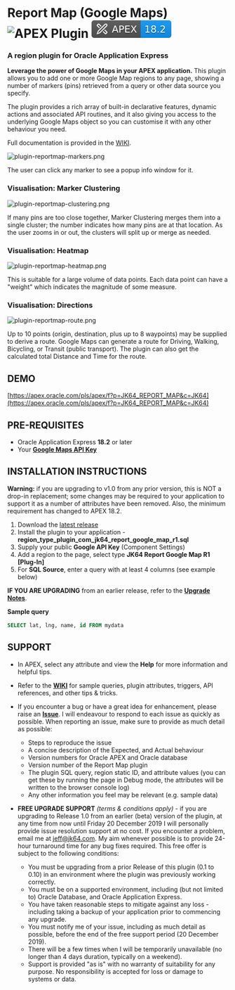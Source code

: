 # Report Map (Google Maps) ![APEX Plugin](https://cdn.rawgit.com/Dani3lSun/apex-github-badges/b7e95341/badges/apex-plugin-badge.svg) ![APEX 18.2](https://github.com/Dani3lSun/apex-github-badges/blob/master/badges/apex-18_2-badge.svg)

### A region plugin for Oracle Application Express

**Leverage the power of Google Maps in your APEX application.** This plugin allows you to add one or more Google Map regions to any page, showing a number of markers (pins) retrieved from a query or other data source you specify.

The plugin provides a rich array of built-in declarative features, dynamic actions and associated API routines, and it also giving you access to the underlying Google Maps object so you can customise it with any other behaviour you need.

Full documentation is provided in the [WIKI](https://github.com/jeffreykemp/jk64-plugin-reportmap/wiki).

![plugin-reportmap-markers.png](https://raw.githubusercontent.com/jeffreykemp/jk64-plugin-reportmap/release-1-0/images/plugin-reportmap-markers.png)

The user can click any marker to see a popup info window for it.

### Visualisation: Marker Clustering

![plugin-reportmap-clustering.png](https://raw.githubusercontent.com/jeffreykemp/jk64-plugin-reportmap/release-1-0/images/plugin-reportmap-clustering.png)

If many pins are too close together, Marker Clustering merges them into a single cluster; the number indicates how many pins are at that location. As the user zooms in or out, the clusters will split up or merge as needed.

### Visualisation: Heatmap

![plugin-reportmap-heatmap.png](https://raw.githubusercontent.com/jeffreykemp/jk64-plugin-reportmap/release-1-0/images/plugin-reportmap-heatmap.png)

This is suitable for a large volume of data points. Each data point can have a "weight" which indicates the magnitude of some measure.

### Visualisation: Directions

![plugin-reportmap-route.png](https://raw.githubusercontent.com/jeffreykemp/jk64-plugin-reportmap/release-1-0/images/plugin-reportmap-route.png)

Up to 10 points (origin, destination, plus up to 8 waypoints) may be supplied to derive a route. Google Maps can generate a route for Driving, Walking, Bicycling, or Transit (public transport). The plugin can also get the calculated total Distance and Time for the route.

## DEMO

[https://apex.oracle.com/pls/apex/f?p=JK64_REPORT_MAP&c=JK64](https://apex.oracle.com/pls/apex/f?p=JK64_REPORT_MAP&c=JK64)

## PRE-REQUISITES

* Oracle Application Express **18.2** or later
* Your **[Google Maps API Key](https://developers.google.com/maps/documentation/javascript/get-api-key#get-an-api-key)**

## INSTALLATION INSTRUCTIONS

**Warning:** if you are upgrading to v1.0 from any prior version, this is NOT a drop-in replacement; some changes may be required to your application to support it as a number of attributes have been removed. Also, the minimum requirement has changed to APEX 18.2.

1. Download the [latest release](https://github.com/jeffreykemp/jk64-plugin-reportmap/releases/latest)
2. Install the plugin to your application - **region_type_plugin_com_jk64_report_google_map_r1.sql**
3. Supply your public **Google API Key** (Component Settings)
4. Add a region to the page, select type **JK64 Report Google Map R1 [Plug-In]**
5. For **SQL Source**, enter a query with at least 4 columns (see example below)

**IF YOU ARE UPGRADING** from an earlier release, refer to the **[Upgrade Notes](https://github.com/jeffreykemp/jk64-plugin-reportmap/wiki/Upgrading)**.

**Sample query**

```sql
SELECT lat, lng, name, id FROM mydata
```

## SUPPORT

* In APEX, select any attribute and view the **Help** for more information and helpful tips.

* Refer to the **[WIKI](https://github.com/jeffreykemp/jk64-plugin-reportmap/wiki)** for sample queries, plugin attributes, triggers, API references, and other tips & tricks.

* If you encounter a bug or have a great idea for enhancement, please raise an **[Issue](https://github.com/jeffreykemp/jk64-plugin-reportmap/issues)**. I will endeavour to respond to each issue as quickly as possible. When reporting an issue, make sure to provide as much detail as possible:
    
    - Steps to reproduce the issue
    - A concise description of the Expected, and Actual behaviour
    - Version numbers for Oracle APEX and Oracle database
    - Version number of the Report Map plugin
    - The plugin SQL query, region static ID, and attribute values (you can get these by running the page in Debug mode, the attributes will be written to the browser console log)
    - Any other information you feel may be relevant (e.g. sample data)

* **FREE UPGRADE SUPPORT** *(terms & conditions apply)* - if you are upgrading to Release 1.0 from an earlier (beta) version of the plugin, at any time from now until Friday 20 December 2019  I will personally provide issue resolution support at no cost. If you encounter a problem, email me at jeff@jk64.com. My aim whenever possible is to provide 24-hour turnaround time for any bug fixes required. This free offer is subject to the following conditions:

  * You must be upgrading from a prior Release of this plugin (0.1 to 0.10) in an environment where the plugin was previously working correctly.
  * You must be on a supported environment, including (but not limited to) Oracle Database, and Oracle Application Express.
  * You have taken reasonable steps to mitigate against any loss - including taking a backup of your application prior to commencing any upgrade.
  * You must notify me of your issue, including as much detail as possible, before the end of the free support period (20 December 2019).
  * There will be a few times when I will be temporarily unavailable (no longer than 4 days duration, typically on a weekend).
  * Support is provided "as is" with no warranty of suitability for any purpose. No responsibility is accepted for loss or damage to systems or data.
